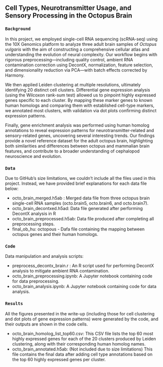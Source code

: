 ## Cell Types, Neurotransmitter Usage, and Sensory Processing in the Octopus Brain

### **`Background`** 
In this project, we employed single-cell RNA sequencing (scRNA-seq) using the 10X Genomics platform to analyze three adult brain samples of *Octopus vulgaris* with the aim of constructing a comprehensive cellular atlas and understanding the evolution of neural complexity. Our workflow begins with rigorous preprocessing—including quality control, ambient RNA contamination correction using DecontX, normalization, feature selection, and dimensionality reduction via PCA—with batch effects corrected by Harmony.

We then applied Leiden clustering at multiple resolutions, ultimately identifying 20 distinct cell clusters. Differential gene expression analysis (using the Wilcoxon rank-sum test) allowed us to pinpoint highly expressed genes specific to each cluster. By mapping these marker genes to known human homologs and comparing them with established cell-type markers, we annotated most clusters, with validation via dot plots confirming distinct expression patterns.

Finally, gene enrichment analysis was performed using human homolog annotations to reveal expression patterns for neurotransmitter-related and sensory-related genes, uncovering several interesting trends. Our findings provide a novel reference dataset for the adult octopus brain, highlighting both similarities and differences between octopus and mammalian brain features, and contribute to a broader understanding of cephalopod neuroscience and evolution.

### **`Data`** 
Due to GitHub’s size limitations, we couldn’t include all the files used in this project. Instead, we have provided brief explanations for each data file below:

- octo_brain_merged.h5ab : Merged data file from three octopus brain single-cell RNA samples (octo.brain5, octo.brain6, and octo.brain7).
- octo_brain_decontxed.h5ad: Data file generated after performing DecontX analysis in R 
- octo_brain_preprocessed.h5ab: Data file produced after completing all preprocessing steps.
- final_ob_hu: octopous - Dafa file containing the mapping between octopus genes and their human homologs.

### **`Code`** 
Data manipulation and analysis scripts:
- preprocess_decontx_brain.r : An R script used for performing DecontX analysis to mitigate ambient RNA contamination.
- octo_brain_preprocessing.ipynb: A Jupyter notebook containing code for data preprocessing.
- octo_brain_analysis.ipynb: A Jupyter notebook containing code for data analysis.

### **`Results`** 
All the figures presented in the write-up (including those for cell clustering and dot plots of gene expression patterns) were generated by the code, and their outputs are shown in the code cells.
- octo_brain_homolog_list_top60.csv: This CSV file lists the top 60 most highly expressed genes for each of the 20 clusters produced by Leiden clustering, along with their corresponding human homolog names.
- octo_brain_annotated.h5ab: (Not included due to size limitations) This file contains the final data after adding cell type annotations based on the top 60 highly expressed genes per cluster.

